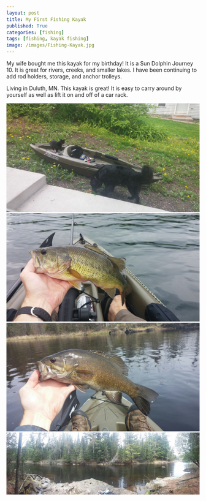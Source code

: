 ```yaml
---
layout: post
title: My First Fishing Kayak
published: True
categories: [fishing]
tags: [fishing, kayak fishing]
image: /images/Fishing-Kayak.jpg
---
```


My wife bought me this kayak for my birthday! It is a Sun Dolphin Journey 10. It is great for rivers, creeks, and smaller lakes. I have been continuing to add rod holders, storage, and anchor trolleys.

Living in Duluth, MN. This kayak is great! It is easy to carry around by yourself as well as lift it on and off of a car rack.

<img class="centered" src="/images/Sun-Dolphin.jpg" alt="Sun Dolphin Journey 10">

<img class="centered" src="/images/Kayak-Largemouth.jpg" alt="First Largemout Bass from my new Kayak">

<img class="centered" src="/images/Kayak-smallie.jpg" alt="First Smallmouth Bass from my new Kayak">

<img class="centered" src="/images/Honey-Hole.jpg" alt="The Honey Hole">